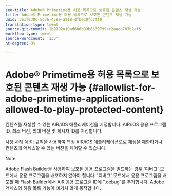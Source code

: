 ```yaml
---
seo-title: Adobe® Primetime용 허용 목록으로 보호된 콘텐츠 재생 가능
title: Adobe® Primetime용 허용 목록으로 보호된 콘텐츠 재생 가능
uuid: 3b1f938c-5c76-459e-a918-dfbec0fc2ff9
translation-type: tm+mt
source-git-commit: 1b9792a10ad606b99b6639799ac2aacb707b2af5
workflow-type: tm+mt
source-wordcount: '133'
ht-degree: 0%

---
```



# Adobe® Primetime용 허용 목록으로 보호된 콘텐츠 재생 가능 {#allowlist-for-adobe-primetime-applications-allowed-to-play-protected-content}

컨텐츠를 재생할 수 있는 AIR/iOS 애플리케이션을 지정합니다. AIR/iOS 응용 프로그램 ID, 최소 버전, 최대 버전 및 게시자 ID를 지정합니다.

사용 사례 예:이 규칙을 사용하여 특정 AIR/iOS 애플리케이션으로 재생을 제한하거나 컨텐츠에 액세스할 수 있는 버전을 제어할 수 있습니다.

>[!NOTE]
>
>Adobe Flash Builder을 사용하여 보호된 응용 프로그램을 빌드하는 경우 &#39;디버그&#39; 모드에서 응용 프로그램을 배포하지 않아야 합니다. &#39;디버그&#39; 모드에서 응용 프로그램을 배포할 때 Flash Builder에서 AIR 응용 프로그램 ID에 &quot;.debug&quot;를 추가합니다. Adobe 액세스의 허용 목록 기능이 예기치 않게 동작합니다.

